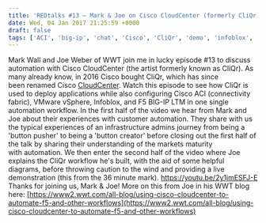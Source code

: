 ```yaml
---
title: 'REDtalks #13 – Mark & Joe on Cisco CloudCenter (formerly CliQr)'
date: Wed, 04 Jan 2017 21:25:59 +0000
draft: false
tags: ['ACI', 'big-ip', 'chat', 'Cisco', 'CliQr', 'demo', 'infoblox', 'video', 'wwt']
---
```


Mark Wall and Joe Weber of WWT join me in lucky episode #13 to discuss automation with Cisco CloudCenter (the artist formerly known as CliQr). As many already know, in 2016 Cisco bought CliQr, which has since been renamed Cisco [CloudCenter](http://www.cisco.com/c/en/us/products/cloud-systems-management/cloudcenter/index.html). Watch this episode to see how CliQr is used to deploy applications while also configuring Cisco ACI (connectivity fabric), VMware vSphere, Infoblox, and F5 BIG-IP LTM in one single automation workflow. In the first half of the video we hear from Mark and Joe about their experiences with customer automation. They share with us the typical experiences of an infrastructure admins journey from being a 'button pusher' to being a 'button creator' before closing out the first half of the talk by sharing their understanding of the markets maturity with automation. We then enter the second half of the video where Joe explains the CliQr workflow he's built, with the aid of some helpful diagrams, before throwing caution to the wind and providing a live demonstration (this from the 36 minute mark). https://youtu.be/2y1jmESFJ-E Thanks for joining us, Mark & Joe! More on this from Joe in his WWT blog here: [https://www2.wwt.com/all-blog/using-cisco-cloudcenter-to-automate-f5-and-other-workflows](https://www2.wwt.com/all-blog/using-cisco-cloudcenter-to-automate-f5-and-other-workflows)